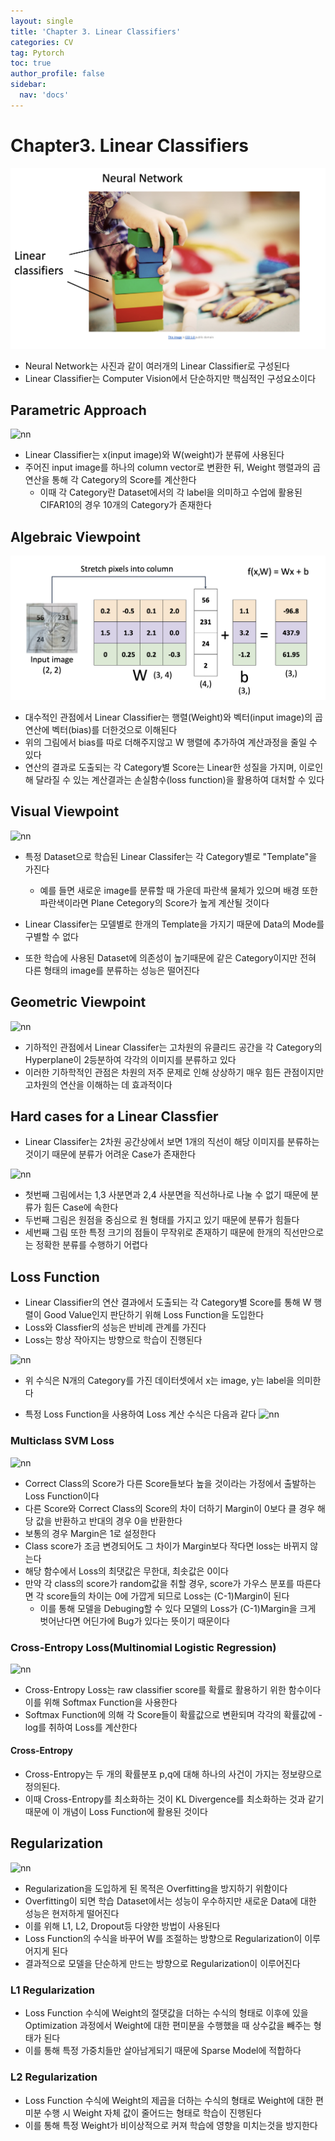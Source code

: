 ```yaml
---
layout: single
title: 'Chapter 3. Linear Classifiers'
categories: CV
tag: Pytorch
toc: true
author_profile: false
sidebar:
  nav: 'docs'
---
```


# Chapter3. Linear Classifiers

![nn](assets/image/ch3/1.png)

- Neural Network는 사진과 같이 여러개의 Linear Classifier로 구성된다
- Linear Classifier는 Computer Vision에서 단순하지만 핵심적인 구성요소이다

## Parametric Approach

![nn](image/2.png)

- Linear Classifier는 x(input image)와 W(weight)가 분류에 사용된다
- 주어진 input image를 하나의 column vector로 변환한 뒤, Weight 행렬과의 곱 연산을 통해 각 Category의 Score를 계산한다
  - 이때 각 Category란 Dataset에서의 각 label을 의미하고 수업에 활용된 CIFAR10의 경우 10개의 Category가 존재한다

## Algebraic Viewpoint

![nn](assets/image/ch3/3.png)

- 대수적인 관점에서 Linear Classifier는 행렬(Weight)와 벡터(input image)의 곱 연산에 벡터(bias)를 더한것으로 이해된다
- 위의 그림에서 bias를 따로 더해주지않고 W 행렬에 추가하여 계산과정을 줄일 수 있다
- 연산의 결과로 도출되는 각 Category별 Score는 Linear한 성질을 가지며, 이로인해 달라질 수 있는 계산결과는 손실함수(loss function)을 활용하여 대처할 수 있다

## Visual Viewpoint
![nn](image/4.png)
- 특정 Dataset으로 학습된 Linear Classifer는 각 Category별로 "Template"을 가진다
  - 예를 들면 새로운 image를 분류할 때 가운데 파란색 물체가 있으며 배경 또한 파란색이라면 Plane Cetegory의 Score가 높게 계산될 것이다
  
- Linear Classifer는 모델별로 한개의 Template을 가지기 때문에 Data의 Mode를 구별할 수 없다
- 또한 학습에 사용된 Dataset에 의존성이 높기때문에 같은 Category이지만 전혀 다른 형태의 image를 분류하는 성능은 떨어진다

## Geometric Viewpoint

![nn](image/5.png)

- 기하적인 관점에서 Linear Classifer는 고차원의 유클리드 공간을 각 Category의 Hyperplane이 2등분하여 각각의 이미지를 분류하고 있다
- 이러한 기하학적인 관점은 차원의 저주 문제로 인해 상상하기 매우 힘든 관점이지만 고차원의 연산을 이해하는 데 효과적이다

## Hard cases for a Linear Classfier

- Linear Classifer는 2차원 공간상에서 보면 1개의 직선이 해당 이미지를 분류하는 것이기 때문에 분류가 어려운 Case가 존재한다

![nn](image/6.png)
- 첫번째 그림에서는 1,3 사분면과 2,4 사분면을 직선하나로 나눌 수 없기 때문에 분류가 힘든 Case에 속한다
- 두번째 그림은 원점을 중심으로 원 형태를 가지고 있기 때문에 분류가 힘들다
- 세번째 그림 또한 특정 크기의 점들이 무작위로 존재하기 때문에 한개의 직선만으로는 정확한 분류를 수행하기 어렵다

## Loss Function

- Linear Classifier의 연산 결과에서 도출되는 각 Category별 Score를 통해 W 행렬이 Good Value인지 판단하기 위해 Loss Function을 도입한다
- Loss와 Classfier의 성능은 반비례 관계를 가진다
- Loss는 항상 작아지는 방향으로 학습이 진행된다

![nn](image/7.png)
- 위 수식은 N개의 Category를 가진 데이터셋에서 x는 image, y는 label을 의미한다
  
- 특정 Loss Function을 사용하여 Loss 계산 수식은 다음과 같다
![nn](image/8.png)

### Multiclass SVM Loss

![nn](image/9.png)

- Correct Class의 Score가 다른 Score들보다 높을 것이라는 가정에서 출발하는 Loss Function이다
- 다른 Score와 Correct Class의 Score의 차이 더하기 Margin이 0보다 클 경우 해당 값을 반환하고 반대의 경우 0을 반환한다
- 보통의 경우 Margin은 1로 설정한다
- Class score가 조금 변경되어도 그 차이가 Margin보다 작다면 loss는 바뀌지 않는다
- 해당 함수에서 Loss의 최댓값은 무한대, 최솟값은 0이다
- 만약 각 class의 score가 random값을 취할 경우, score가 가우스 분포를 따른다면 각 score들의 차이는 0에 가깝게 되므로 Loss는 (C-1)Margin이 된다
  - 이를 통해 모델을 Debuging할 수 있다 모델의 Loss가 (C-1)Margin을 크게 벗어난다면 어딘가에 Bug가 있다는 뜻이기 때문이다

### Cross-Entropy Loss(Multinomial Logistic Regression)
![nn](image/10.png)

- Cross-Entropy Loss는 raw classifier score를 확률로 활용하기 위한 함수이다 이를 위해 Softmax Function을 사용한다
- Softmax Function에 의해 각 Score들이 확률값으로 변환되며 각각의 확률값에 -log를 취하여 Loss를 계산한다

#### Cross-Entropy
- Cross-Entropy는 두 개의 확률분포 p,q에 대해 하나의 사건이 가지는 정보량으로 정의된다.
- 이때 Cross-Entropy를 최소화하는 것이 KL Divergence를 최소화하는 것과 같기 때문에 이 개념이 Loss Function에 활용된 것이다


## Regularization
![nn](image/11.png)

- Regularization을 도입하게 된 목적은 Overfitting을 방지하기 위함이다
- Overfitting이 되면 학습 Dataset에서는 성능이 우수하지만 새로운 Data에 대한 성능은 현저하게 떨어진다
- 이를 위해 L1, L2, Dropout등 다양한 방법이 사용된다
- Loss Function의 수식을 바꾸어 W를 조절하는 방향으로 Regularization이 이루어지게 된다
- 결과적으로 모델을 단순하게 만드는 방향으로 Regularization이 이루어진다

### L1 Regularization
- Loss Function 수식에 Weight의 절댓값을 더하는 수식의 형태로 이후에 있을 Optimization 과정에서 Weight에 대한 편미분을 수행했을 때 상수값을 빼주는 형태가 된다
- 이를 통해 특정 가중치들만 살아남게되기 때문에 Sparse Model에 적합하다

### L2 Regularization
- Loss Function 수식에 Weight의 제곱을 더하는 수식의 형태로 Weight에 대한 편미분 수행 시 Weight 자체 값이 줄어드는 형태로 학습이 진행된다
- 이를 통해 특정 Weight가 비이상적으로 커져 학습에 영향을 미치는것을 방지한다
